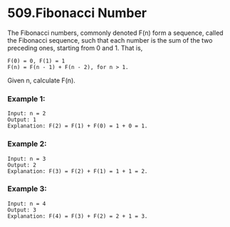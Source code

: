 # 509.Fibonacci Number
The Fibonacci numbers, commonly denoted F(n) form a sequence, called the Fibonacci sequence, such that each number is the sum of the two preceding ones, starting from 0 and 1. That is,

```
F(0) = 0, F(1) = 1
F(n) = F(n - 1) + F(n - 2), for n > 1.
```
Given n, calculate F(n).

### Example 1:
``` 
Input: n = 2
Output: 1
Explanation: F(2) = F(1) + F(0) = 1 + 0 = 1.
```
### Example 2:
``` 
Input: n = 3
Output: 2
Explanation: F(3) = F(2) + F(1) = 1 + 1 = 2.
```
### Example 3:
``` 
Input: n = 4
Output: 3
Explanation: F(4) = F(3) + F(2) = 2 + 1 = 3.
```

 